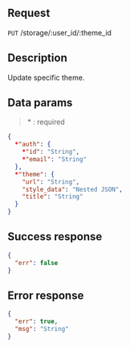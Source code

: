 ## Request

<code>PUT</code> /storage/:user_id/:theme_id

## Description

Update specific theme.

## Data params

> \* : required

```JSON
{
  *"auth": {
    *"id": "String",
    *"email": "String"
  },
  *"theme": {
    "url": "String",
    "style_data": "Nested JSON",
    "title": "String"
  }
}
```

## Success response

```JSON
{
  "err": false
}
```

## Error response

```JSON
{
  "err": true,
  "msg": "String"
}
```
